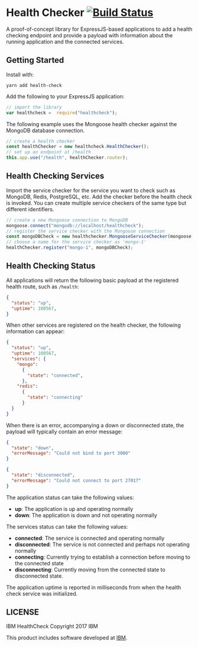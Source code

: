# Health Checker [![Build Status](https://travis-ci.org/rfdickerson/healthcheck-proof-of-concept.svg?branch=master)](https://travis-ci.org/rfdickerson/healthcheck-proof-of-concept)

A proof-of-concept library for ExpressJS-based applications to add a health checking endpoint and provide a payload with information about the running application and the connected services.

## Getting Started

Install with:

```
yarn add health-check
```

Add the following to your ExpressJS application:

```javascript
// import the library
var healthcheck =  require("healthcheck");
```

The following example uses the Mongoose health checker against the MongoDB database connection.

```javascript
// create a health checker
const healthChecker = new healthcheck.HealthChecker();
// set up an endpoint at /health
this.app.use("/health", healthChecker.router);
```

## Health Checking Services

Import the service checker for the service you want to check such as MongoDB, Redis, PostgreSQL, etc.
Add the checker before the health check is invoked. You can create multiple service checkers of the same type but different identifiers.

```javascript
// create a new Mongoose connection to MongoDB
mongoose.connect("mongodb://localhost/healthcheck");
// register the service checker with the Mongoose connection
const mongoDBCheck = new healthchecker.MongooseServiceChecker(mongoose.connection);
// choose a name for the service checker as 'mongo-1'
healthChecker.register("mongo-1", mongoDBCheck);
```

## Health Checking Status

All applications will return the following basic payload at the registered health route, such as `/health`:

```json
{
  "status": "up",
  "uptime": 100567,
}
```

When other services are registered on the health checker, the following information can appear:

```json
{
  "status": "up",
  "uptime": 100567,
  "services": {
    "mongo":
      {
        "state": "connected",
      },
    "redis":
      {
        "state": "connecting"
      }
  }
}
```

When there is an error, accompanying a down or disconnected state, the payload will typically contain an error message:

```json
{
  "state": "down",
  "errorMessage": "Could not bind to port 3000"
}
```

```json
{
  "state": "disconnected",
  "errorMessage": "Could not connect to port 27017"
}
```

The application status can take the following values:

- **up**: The application is up and operating normally
- **down**: The application is down and not operating normally

The services status can take the following values:

- **connected**: The service is connected and operating normally
- **disconnected**: The service is not connected and perhaps not operating normally
- **connecting**: Currently trying to establish a connection before moving to the connected state
- **disconnecting**: Currently moving from the connected state to disconnected state.

The application uptime is reported in milliseconds from when the health check service was initialized. 

## LICENSE

IBM HealthCheck
Copyright 2017 IBM

This product includes software developed at
[IBM](http://www.ibm.com/).
